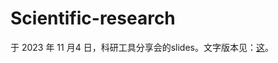 # Scientific-research


于 2023 年 11 月4 日，科研工具分享会的slides。文字版本见：[这](https://mp.weixin.qq.com/s/0-LWAKsJv9Ue74YymHo_QQ)。

